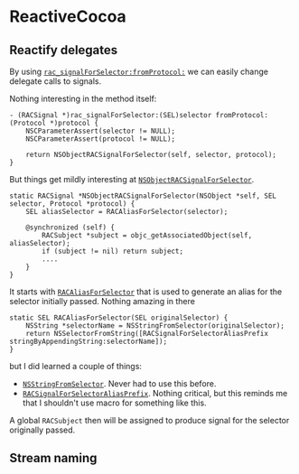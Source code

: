 # ReactiveCocoa

## Reactify delegates

By using [`rac_signalForSelector:fromProtocol:`](https://github.com/ReactiveCocoa/ReactiveCocoa/blob/v2.4.7/ReactiveCocoa/NSObject%2BRACSelectorSignal.m#L323) we can easily change delegate calls to signals. 

Nothing interesting in the method itself:
```objc
- (RACSignal *)rac_signalForSelector:(SEL)selector fromProtocol:(Protocol *)protocol {
    NSCParameterAssert(selector != NULL);
    NSCParameterAssert(protocol != NULL);

    return NSObjectRACSignalForSelector(self, selector, protocol);
}
```
But things get mildly interesting at [`NSObjectRACSignalForSelector`](https://github.com/ReactiveCocoa/ReactiveCocoa/blob/v2.4.7/ReactiveCocoa/NSObject%2BRACSelectorSignal.m#L175). 
```objc
static RACSignal *NSObjectRACSignalForSelector(NSObject *self, SEL selector, Protocol *protocol) {
	SEL aliasSelector = RACAliasForSelector(selector);

	@synchronized (self) {
		RACSubject *subject = objc_getAssociatedObject(self, aliasSelector);
		if (subject != nil) return subject;
        ....
    }
}
```
It starts with [`RACAliasForSelector`](https://github.com/ReactiveCocoa/ReactiveCocoa/blob/v2.4.7/ReactiveCocoa/NSObject%2BRACSelectorSignal.m#L239) that is used to generate an alias for the selector initially passed. Nothing amazing in there
```objc
static SEL RACAliasForSelector(SEL originalSelector) {
	NSString *selectorName = NSStringFromSelector(originalSelector);
	return NSSelectorFromString([RACSignalForSelectorAliasPrefix stringByAppendingString:selectorName]);
}
```
but I did learned a couple of things:
- [`NSStringFromSelector`](https://developer.apple.com/library/mac/documentation/Cocoa/Reference/Foundation/Miscellaneous/Foundation_Functions/#//apple_ref/c/func/NSStringFromSelector). Never had to use this before.
- [`RACSignalForSelectorAliasPrefix`](https://github.com/ReactiveCocoa/ReactiveCocoa/blob/v2.4.7/ReactiveCocoa/NSObject%2BRACSelectorSignal.m#L25). Nothing critical, but this reminds me that I shouldn't use macro for something like this.

A global `RACSubject` then will be assigned to produce signal for the selector originally passed.



## Stream naming








